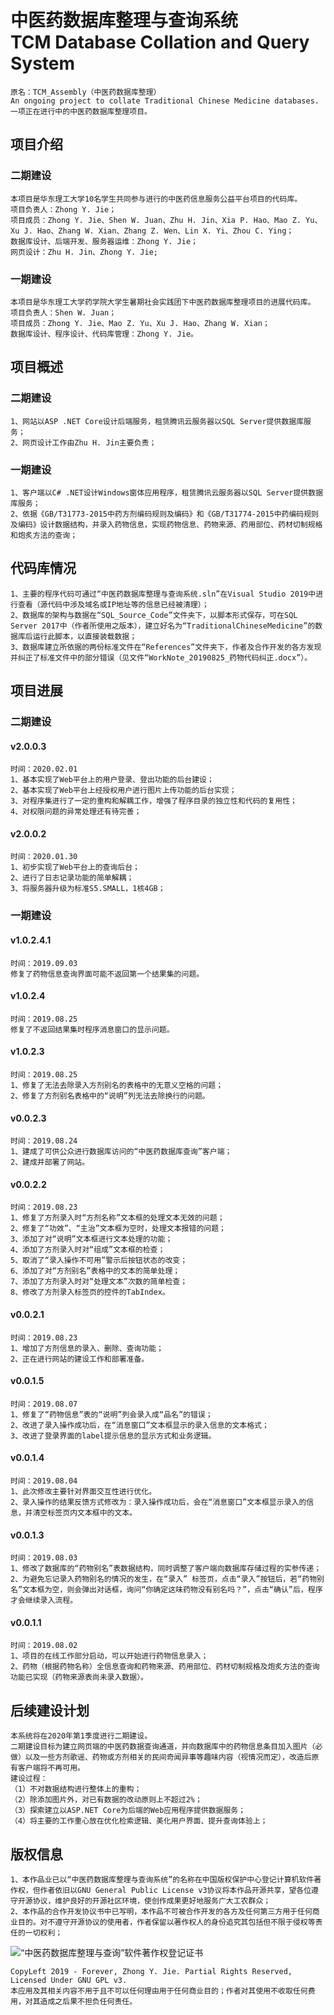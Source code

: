 # 中医药数据库整理与查询系统</br>TCM Database Collation and Query System

    原名：TCM_Assembly（中医药数据库整理）  
    An ongoing project to collate Traditional Chinese Medicine databases.  
    一项正在进行中的中医药数据库整理项目。

## 项目介绍

### 二期建设

    本项目是华东理工大学10名学生共同参与进行的中医药信息服务公益平台项目的代码库。
    项目负责人：Zhong Y. Jie；
    项目成员：Zhong Y. Jie、Shen W. Juan、Zhu H. Jin、Xia P. Hao、Mao Z. Yu、Xu J. Hao、Zhang W. Xian、Zhang Z. Wen、Lin X. Yi、Zhou C. Ying；
    数据库设计、后端开发、服务器运维：Zhong Y. Jie；
    网页设计：Zhu H. Jin、Zhong Y. Jie;

### 一期建设

    本项目是华东理工大学药学院大学生暑期社会实践团下中医药数据库整理项目的进展代码库。
    项目负责人：Shen W. Juan；
    项目成员：Zhong Y. Jie、Mao Z. Yu、Xu J. Hao、Zhang W. Xian；
    数据库设计、程序设计、代码库管理：Zhong Y. Jie。

## 项目概述

### 二期建设

    1、网站以ASP .NET Core设计后端服务，租赁腾讯云服务器以SQL Server提供数据库服务；  
    2、网页设计工作由Zhu H. Jin主要负责；


### 一期建设

    1、客户端以C# .NET设计Windows窗体应用程序，租赁腾讯云服务器以SQL Server提供数据库服务；  
    2、依据《GB/T31773-2015中药方剂编码规则及编码》和《GB/T31774-2015中药编码规则及编码》设计数据结构，并录入药物信息，实现药物信息、药物来源、药用部位、药材切制规格和炮炙方法的查询；

## 代码库情况

    1、主要的程序代码可通过“中医药数据库整理与查询系统.sln”在Visual Studio 2019中进行查看（源代码中涉及域名或IP地址等的信息已经被清理）；
    2、数据库的架构与数据在“SQL_Source_Code”文件夹下，以脚本形式保存，可在SQL Server 2017中（作者所使用之版本），建立好名为“TraditionalChineseMedicine”的数据库后运行此脚本，以直接装载数据；
    3、数据库建立所依据的两份标准文件在“References”文件夹下，作者及合作开发的各方发现并纠正了标准文件中的部分错误（见文件“WorkNote_20190825_药物代码纠正.docx”）。

## 项目进展

### 二期建设

#### v2.0.0.3
   
    时间：2020.02.01
    1、基本实现了Web平台上的用户登录、登出功能的后台建设；
    2、基本实现了Web平台上经授权用户进行图片上传功能的后台实现；
    3、对程序集进行了一定的重构和解耦工作，增强了程序目录的独立性和代码的复用性；
    4、对权限问题的异常处理还有待完善；

#### v2.0.0.2

    时间：2020.01.30
    1、初步实现了Web平台上的查询后台；
    2、进行了日志记录功能的简单解耦；
    3、将服务器升级为标准S5.SMALL，1核4GB；

### 一期建设

#### v1.0.2.4.1

    时间：2019.09.03
    修复了药物信息查询界面可能不返回第一个结果集的问题。

#### v1.0.2.4

    时间：2019.08.25
    修复了不返回结果集时程序消息窗口的显示问题。

#### v1.0.2.3

    时间：2019.08.25
    1、修复了无法去除录入方剂别名的表格中的无意义空格的问题；
    2、修复了方剂别名表格中的“说明”列无法去除换行的问题。

#### v0.0.2.3

    时间：2019.08.24
    1、建成了可供公众进行数据库访问的“中医药数据库查询”客户端；
    2、建成并部署了网站。

#### v0.0.2.2

    时间：2019.08.23
    1、修复了方剂录入时“方剂名称”文本框的处理文本无效的问题；
    2、修复了“功效”、“主治”文本框为空时，处理文本报错的问题；
    3、添加了对“说明”文本框进行文本处理的功能；
    4、添加了方剂录入时对“组成”文本框的检查；
    5、取消了“录入操作不可用”警示后按钮状态的改变；
    6、添加了对“方剂别名”表格中的文本的简单处理；
    7、添加了方剂录入时对“处理文本”次数的简单检查；
    8、修改了方剂录入标签页的控件的TabIndex。

#### v0.0.2.1

    时间：2019.08.23
    1、增加了方剂信息的录入、删除、查询功能；
    2、正在进行网站的建设工作和部署准备。

#### v0.0.1.5

    时间：2019.08.07
    1、修复了“药物信息”表的“说明”列会录入成“品名”的错误；
    2、改进了录入操作成功后，在“消息窗口”文本框显示的录入信息的文本格式；
    3、改进了登录界面的label提示信息的显示方式和业务逻辑。

#### v0.0.1.4

    时间：2019.08.04
    1、此次修改主要针对界面交互性进行优化。
    2、录入操作的结果反馈方式修改为：录入操作成功后，会在“消息窗口”文本框显示录入的信息，并清空标签页内文本框中的文本。

#### v0.0.1.3

    时间：2019.08.03  
    1、修改了数据库的“药物别名”表数据结构，同时调整了客户端向数据库存储过程的实参传递；  
    2、为避免忘记录入药物别名的情况的发生，在“录入” 标签页，点击“录入”按钮后，若“药物别名”文本框为空，则会弹出对话框，询问“你确定这味药物没有别名吗？”，点击“确认”后，程序才会继续录入流程。

#### v0.0.1.1

    时间：2019.08.02  
    1、项目的在线工作部分启动，可以开始进行药物信息录入；  
    2、药物（根据药物名称）全信息查询和药物来源、药用部位、药材切制规格及炮炙方法的查询功能已实现（药物来源表尚未录入数据）。  

## 后续建设计划

    本系统将在2020年第1季度进行二期建设。
    二期建设目标为建立网页端的中医药数据查询通道，并向数据库中的药物信息条目加入图片（必做）以及一些方剂歌谣、药物或方剂相关的民间奇闻异事等趣味内容（视情况而定），改造后原有客户端将不再可用。
    建设过程：
    （1）不对数据结构进行整体上的重构；
    （2）除添加图片外，对已有数据的改动原则上不超过2%；
    （3）探索建立以ASP.NET Core为后端的Web应用程序提供数据服务；
    （4）将主要的工作重心放在优化检索逻辑、美化用户界面、提升查询体验上；

## 版权信息

    1、本作品业已以“中医药数据库整理与查询系统”的名称在中国版权保护中心登记计算机软件著作权，但作者依旧以GNU General Public License v3协议将本作品开源共享，望各位遵守开源协议，维护良好的开源社区环境，使创作成果更好地服务广大工农群众；
    2、本作品的合作开发协议书中已写明，本作品不可被合作开发的各方及任何第三方用于任何商业目的。对不遵守开源协议的使用者，作者保留以著作权人的身份追究其包括但不限于侵权等责任的一切权利；

![“中医药数据库整理与查询”软件著作权登记证书](./References/“中医药数据库整理与查询系统”证书_正本_覆盖部分姓名.jpg "软件著作权登记证书_正本")

    CopyLeft 2019 - Forever, Zhong Y. Jie. Partial Rights Reserved, Licensed Under GNU GPL v3.
    本应用及其相关内容不用于且不可以任何理由用于任何商业目的；作者对其使用不收取任何费用，对其造成之后果不担负任何责任。

